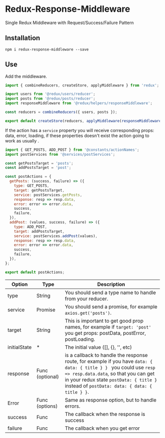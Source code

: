 # Redux-Response-Middleware
Single Redux Middleware with Request/Success/Failure Pattern

## Installation

```
npm i redux-response-middleware --save
```

## Use

Add the middleware.

```javascript
import { combineReducers, createStore, applyMiddleware } from 'redux';

import users from '@redux/users/reducer';
import posts from '@redux/posts/reducer';
import responseMiddleware from '@redux/helpers/responseMiddleware';

const reducers = combineReducers({ users, posts });

export default createStore(reducers, applyMiddleware(responseMiddleware()));

```

If the action has a `service` property you will receive corresponding props: data, error, loading, if these properties doesn't exist the action going to work as usually .

```javascript
import { GET_POSTS, ADD_POST } from '@constants/actionNames';
import postServices from '@services/postServices';

const getPostsTarget = 'posts';
const addPostsTarget = 'post';

const postActions = {
  getPosts: (success, failure) => ({
    type: GET_POSTS,
    target: getPostsTarget,
    service: postServices.getPosts,
    response: resp => resp.data,
    error: error => error.data,
    success,
    failure,
  }),
  addPost: (values, success, failure) => ({
    type: ADD_POST,
    target: addPostsTarget,
    service: postServices.addPost(values),
    response: resp => resp.data,
    error: error => error.data,
    success,
    failure,
  }),
};

export default postActions;
```

Option | Type | Description
------ | ---- | ------- 
type | String | You should send a type name to handle from your reducer.
service | Promise | You should send a promise, for example `axios.get('posts')`.
target | String | This is important to get good prop names, for example if `target: 'post'` you get props: postData, postError, postLoading.
initialState | * | The initial value ([], {}, '', etc)
response | Func (optional) | is a callback to handle the response route, for example if you have `data: { data: { title } } ` you could  use `resp => resp.data.data`, so that you can get in your redux state `postData: { title }` instead of `postData: data: { data: { title } }`.
Error | Func (options) | Same as response option, but to handle errors.
success | Func | The callback when the response is success
failure | Func | The callback when you get error